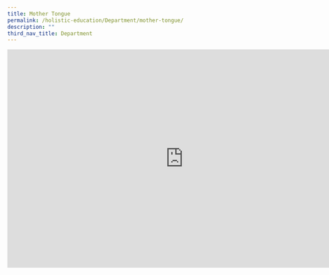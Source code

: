 ```yaml
---
title: Mother Tongue
permalink: /holistic-education/Department/mother-tongue/
description: ""
third_nav_title: Department
---
```

<iframe allowfullscreen="true" height="498" width="800" frameborder="0" src="https://docs.google.com/presentation/d/e/2PACX-1vRr8TUqgjbXOrl7qWASP3Fp-ofJyRCn5BkduP-0KWRhWG8cLEvxfUWPAK3GiVNpFFPKWCRznZdzddH0/embed?start=false&amp;loop=false&amp;delayms=3000"></iframe>